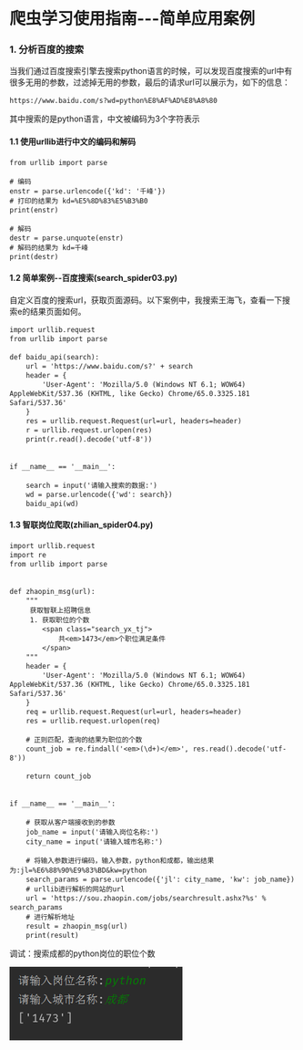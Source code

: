 
# 爬虫学习使用指南---简单应用案例


### 1. 分析百度的搜索

当我们通过百度搜索引擎去搜索python语言的时候，可以发现百度搜索的url中有很多无用的参数，过滤掉无用的参数，最后的请求url可以展示为，如下的信息：

	https://www.baidu.com/s?wd=python%E8%AF%AD%E8%A8%80

其中搜索的是python语言，中文被编码为3个字符表示

#### 1.1 使用urllib进行中文的编码和解码

	from urllib import parse
	
	# 编码
	enstr = parse.urlencode({'kd': '千峰'})
	# 打印的结果为 kd=%E5%8D%83%E5%B3%B0
	print(enstr)
	
	# 解码
	destr = parse.unquote(enstr)
	# 解码的结果为 kd=千峰
	print(destr)

#### 1.2 简单案例--百度搜索(search_spider03.py)

自定义百度的搜索url，获取页面源码。以下案例中，我搜索王海飞，查看一下搜索e的结果页面如何。

	import urllib.request
	from urllib import parse
	
	def baidu_api(search):
	    url = 'https://www.baidu.com/s?' + search
	    header = {
	        'User-Agent': 'Mozilla/5.0 (Windows NT 6.1; WOW64) AppleWebKit/537.36 (KHTML, like Gecko) Chrome/65.0.3325.181 Safari/537.36'
	    }
	    res = urllib.request.Request(url=url, headers=header)
	    r = urllib.request.urlopen(res)
	    print(r.read().decode('utf-8'))


	if __name__ == '__main__':
	
	    search = input('请输入搜索的数据:')
	    wd = parse.urlencode({'wd': search})
	    baidu_api(wd)

#### 1.3 智联岗位爬取(zhilian_spider04.py)


	import urllib.request
	import re
	from urllib import parse


	def zhaopin_msg(url):
	    """
	     获取智联上招聘信息
	     1. 获取职位的个数
	        <span class="search_yx_tj">
	            共<em>1473</em>个职位满足条件
	        </span>
	    """
	    header = {
	        'User-Agent': 'Mozilla/5.0 (Windows NT 6.1; WOW64) AppleWebKit/537.36 (KHTML, like Gecko) Chrome/65.0.3325.181 Safari/537.36'
	    }
	    req = urllib.request.Request(url=url, headers=header)
	    res = urllib.request.urlopen(req)
	
	    # 正则匹配，查询的结果为职位的个数
	    count_job = re.findall('<em>(\d+)</em>', res.read().decode('utf-8'))
	
	    return count_job


	if __name__ == '__main__':
	
	    # 获取从客户端接收到的参数
	    job_name = input('请输入岗位名称:')
	    city_name = input('请输入城市名称:')
	
	    # 将输入参数进行编码，输入参数，python和成都，输出结果为:jl=%E6%88%90%E9%83%BD&kw=python
	    search_params = parse.urlencode({'jl': city_name, 'kw': job_name})
	    # urllib进行解析的网站的url
	    url = 'https://sou.zhaopin.com/jobs/searchresult.ashx?%s' % search_params
	    # 进行解析地址
	    result = zhaopin_msg(url)
	    print(result)

调试：搜索成都的python岗位的职位个数

![图](images/spider_zhilian_04.png)



